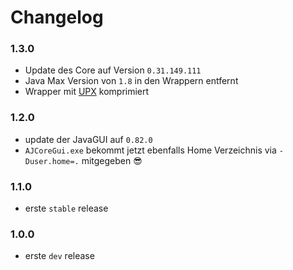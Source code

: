 # Changelog

### 1.3.0
- Update des Core auf Version `0.31.149.111`
- Java Max Version von `1.8` in den Wrappern entfernt
- Wrapper mit [UPX](https://upx.github.io/) komprimiert

### 1.2.0
- update der JavaGUI auf `0.82.0`
- `AJCoreGui.exe` bekommt jetzt ebenfalls Home Verzeichnis via `-Duser.home=.` mitgegeben :sunglasses:

### 1.1.0
- erste `stable` release

### 1.0.0
- erste `dev` release
